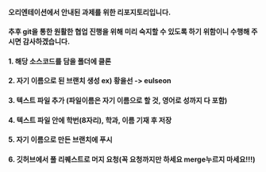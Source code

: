 #### 오리엔테이션에서 안내된 과제를 위한 리포지토리입니다.

#### 추후 git을 통한 원활한 협업 진행을 위해 미리 숙지할 수 있도록 하기 위함이니 수행해 주시면 감사하겠습니다.

#### 1. 해당 소스코드를 담을 폴더에 클론

#### 2. 자기 이름으로 된 브랜치 생성 ex) 황을선 -> eulseon

#### 3. 텍스트 파일 추가 (파일이름은 자기 이름으로 할 것, 영어로 성까지 다 포함)

#### 4. 텍스트 파일 안에 학번(8자리), 학과, 이름 기재 후 저장

#### 5. 자기 이름으로 만든 브랜치에 푸시

#### 6. 깃허브에서 풀 리퀘스트로 머지 요청(꼭 요청까지만 하세요 merge누르지 마세요!!!)
